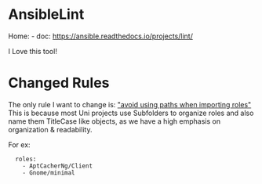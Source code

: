 # AnsibleLint
Home: - doc: https://ansible.readthedocs.io/projects/lint/

I Love this tool!

# Changed Rules
The only rule I want to change is: ["avoid using paths when importing roles"](https://ansible.readthedocs.io/projects/lint/rules/role-name/) This is because most Uni projects use Subfolders to organize roles and also name them TitleCase like objects, as we have a high emphasis on organization & readability.

For ex:
```
  roles:
    - AptCacherNg/Client
    - Gnome/minimal
```
